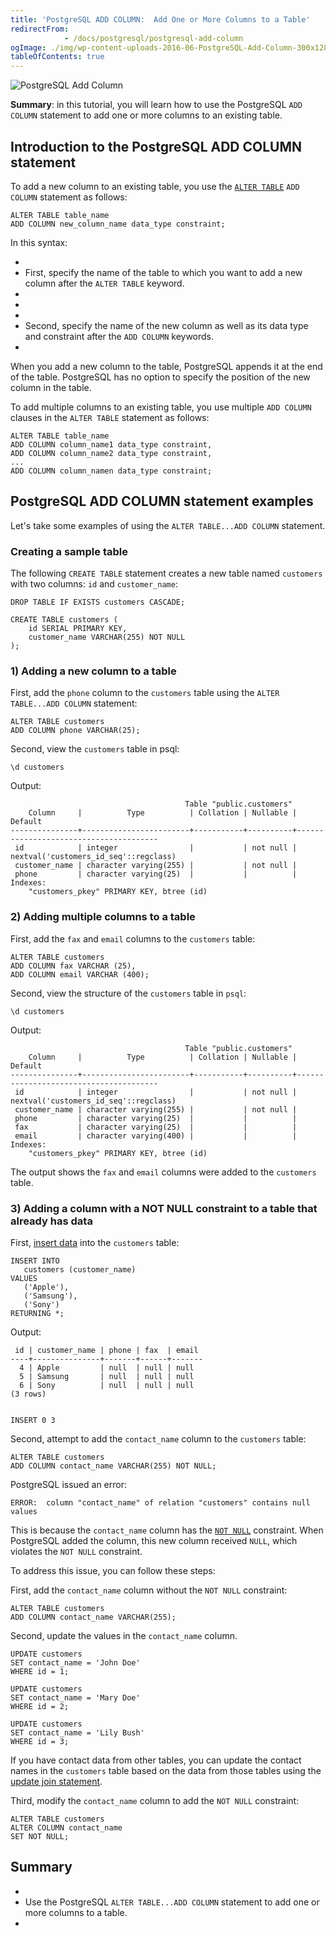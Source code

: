 ```yaml
---
title: 'PostgreSQL ADD COLUMN:  Add One or More Columns to a Table'
redirectFrom: 
            - /docs/postgresql/postgresql-add-column
ogImage: ./img/wp-content-uploads-2016-06-PostgreSQL-Add-Column-300x128.png
tableOfContents: true
---
```



![PostgreSQL Add Column](./img/wp-content-uploads-2016-06-PostgreSQL-Add-Column-300x128.png)





**Summary**: in this tutorial, you will learn how to use the PostgreSQL `ADD COLUMN` statement to add one or more columns to an existing table.





## Introduction to the PostgreSQL ADD COLUMN statement





To add a new column to an existing table, you use the [`ALTER TABLE`](/docs/postgresql/postgresql-alter-table) `ADD COLUMN` statement as follows:





```
ALTER TABLE table_name
ADD COLUMN new_column_name data_type constraint;
```





In this syntax:





- 
- First, specify the name of the table to which you want to add a new column after the `ALTER TABLE` keyword.
- 
-
- 
- Second, specify the name of the new column as well as its data type and constraint after the `ADD COLUMN` keywords.
- 





When you add a new column to the table, PostgreSQL appends it at the end of the table. PostgreSQL has no option to specify the position of the new column in the table.





To add multiple columns to an existing table, you use multiple `ADD COLUMN` clauses in the `ALTER TABLE` statement as follows:





```
ALTER TABLE table_name
ADD COLUMN column_name1 data_type constraint,
ADD COLUMN column_name2 data_type constraint,
...
ADD COLUMN column_namen data_type constraint;
```





## PostgreSQL ADD COLUMN statement examples





Let's take some examples of using the `ALTER TABLE...ADD COLUMN` statement.





### Creating a sample table





The following `CREATE TABLE` statement creates a new table named `customers` with two columns: `id` and `customer_name`:





```
DROP TABLE IF EXISTS customers CASCADE;

CREATE TABLE customers (
    id SERIAL PRIMARY KEY,
    customer_name VARCHAR(255) NOT NULL
);
```





### 1) Adding a new column to a table





First, add the `phone` column to the `customers` table using the `ALTER TABLE...ADD COLUMN` statement:





```
ALTER TABLE customers
ADD COLUMN phone VARCHAR(25);
```





Second, view the `customers` table in psql:





```
\d customers
```





Output:





```
                                       Table "public.customers"
    Column     |          Type          | Collation | Nullable |                Default
---------------+------------------------+-----------+----------+---------------------------------------
 id            | integer                |           | not null | nextval('customers_id_seq'::regclass)
 customer_name | character varying(255) |           | not null |
 phone         | character varying(25)  |           |          |
Indexes:
    "customers_pkey" PRIMARY KEY, btree (id)
```





### 2) Adding multiple columns to a table





First, add the `fax` and `email` columns to the `customers` table:





```
ALTER TABLE customers
ADD COLUMN fax VARCHAR (25),
ADD COLUMN email VARCHAR (400);
```





Second, view the structure of the `customers` table in `psql`:





```
\d customers
```





Output:





```
                                       Table "public.customers"
    Column     |          Type          | Collation | Nullable |                Default
---------------+------------------------+-----------+----------+---------------------------------------
 id            | integer                |           | not null | nextval('customers_id_seq'::regclass)
 customer_name | character varying(255) |           | not null |
 phone         | character varying(25)  |           |          |
 fax           | character varying(25)  |           |          |
 email         | character varying(400) |           |          |
Indexes:
    "customers_pkey" PRIMARY KEY, btree (id)
```





The output shows the `fax` and `email` columns were added to the `customers` table.





### 3) Adding a column with a NOT NULL constraint to a table that already has data





First, [insert data](/docs/postgresql/postgresql-insert) into the `customers` table:





```
INSERT INTO
   customers (customer_name)
VALUES
   ('Apple'),
   ('Samsung'),
   ('Sony')
RETURNING *;
```





Output:





```
 id | customer_name | phone | fax  | email
----+---------------+-------+------+-------
  4 | Apple         | null  | null | null
  5 | Samsung       | null  | null | null
  6 | Sony          | null  | null | null
(3 rows)


INSERT 0 3
```





Second, attempt to add the `contact_name` column to the `customers` table:





```
ALTER TABLE customers
ADD COLUMN contact_name VARCHAR(255) NOT NULL;
```





PostgreSQL issued an error:





```
ERROR:  column "contact_name" of relation "customers" contains null values
```





This is because the `contact_name` column has the [`NOT NULL`](/docs/postgresql/postgresql-not-null-constraint) constraint. When PostgreSQL added the column, this new column received `NULL`, which violates the `NOT NULL` constraint.





To address this issue, you can follow these steps:





First, add the `contact_name` column without the `NOT NULL` constraint:





```
ALTER TABLE customers
ADD COLUMN contact_name VARCHAR(255);
```





Second, update the values in the `contact_name` column.





```
UPDATE customers
SET contact_name = 'John Doe'
WHERE id = 1;

UPDATE customers
SET contact_name = 'Mary Doe'
WHERE id = 2;

UPDATE customers
SET contact_name = 'Lily Bush'
WHERE id = 3;
```





If you have contact data from other tables, you can update the contact names in the `customers` table based on the data from those tables using the [update join statement](/docs/postgresql/postgresql-update-join).





Third, modify the `contact_name` column to add the `NOT NULL` constraint:





```
ALTER TABLE customers
ALTER COLUMN contact_name
SET NOT NULL;
```





## Summary





- 
- Use the PostgreSQL `ALTER TABLE...ADD COLUMN` statement to add one or more columns to a table.
- 



